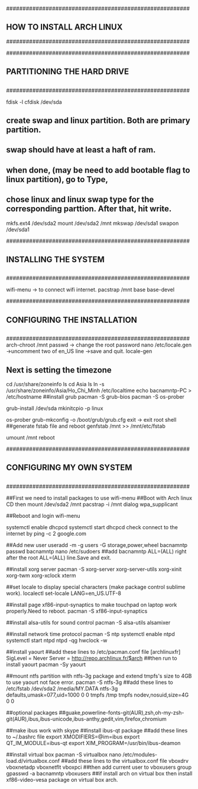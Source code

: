 ########################################################
##
##	HOW TO INSTALL ARCH LINUX
########################################################

########################################################
##	PARTITIONING THE HARD DRIVE
##	
########################################################

fdisk -l
cfdisk /dev/sda
##	create swap and linux partition. Both are primary partition.
##	swap should have at least a haft of ram.
##	when done, (may be need to add bootable flag to linux partition), go to Type,
##	chose linux and linux swap type for the corresponding parttion. After that, hit write.
mkfs.ext4 /dev/sda2
mount /dev/sda2 /mnt
mkswap /dev/sda1
swapon /dev/sda1

########################################################
##	INSTALLING THE SYSTEM
##	
########################################################

wifi-menu -> to connect wifi internet.
pacstrap /mnt base base-devel

########################################################
##	CONFIGURING THE INSTALLATION
##	
########################################################
arch-chroot /mnt
passwd  -> change the root password
nano /etc/locale.gen ->uncomment two of en_US line ->save and quit.
locale-gen
## Next is setting the timezone
cd /usr/share/zoneinfo
ls
cd Asia
ls
ln -s /usr/share/zoneinfo/Asia/Ho_Chi_Minh /etc/localtime
echo bacnamntp-PC > /etc/hostname
##install grub
pacman -S grub-bios
pacman -S os-prober

grub-install /dev/sda
mkinitcpio -p linux

os-prober
grub-mkconfig -o /boot/grub/grub.cfg
exit -> exit root shell
##generate fstab file and reboot
genfstab /mnt >> /mnt/etc/fstab

umount /mnt
reboot

########################################################
##	CONFIGURING MY OWN SYSTEM
##	
########################################################

##First we need to install packages to use wifi-menu
##Boot with Arch linux CD then
mount /dev/sda2 /mnt
pacstrap -i /mnt dialog wpa_supplicant


##Reboot and login
wifi-menu 

systemctl enable dhcpcd
systemctl start dhcpcd
check connect to the internet by ping -c 2 google.com


##Add new user
useradd -m -g users -G storage,power,wheel bacnamntp
passwd bacnamntp
nano /etc/sudoers
##add bacnamntp ALL=(ALL) right after the root ALL=(ALL) line.Save and exit.

##install xorg server
pacman -S xorg-server xorg-server-utils xorg-xinit xorg-twm xorg-xclock xterm

##set locale to display special characters (make package control sublime work).
localectl set-locale LANG=en_US.UTF-8

##install page xf86-input-synaptics to make touchpad on laptop work properly.Need to reboot.
pacman -S xf86-input-synaptics

##install alsa-utils for sound control
pacman -S alsa-utils
alsamixer

##install network time protocol
pacman -S ntp
systemctl enable ntpd
systemctl start ntpd
ntpd -qg
hwclock -w

##install yaourt
##add these lines to /etc/pacman.conf file
[archlinuxfr]
 SigLevel = Never
 Server = http://repo.archlinux.fr/$arch
##then run to install yaourt
pacman -Sy yaourt

##mount ntfs partition with ntfs-3g package and extend tmpfs's size to 4GB to use yaourt not face error.
pacman -S ntfs-3g
##add these lines to /etc/fstab
/dev/sda2		/media/MY.DATA	ntfs-3g		defaults,umask=077,uid=1000	0 0
tmpfs   /tmp         tmpfs   nodev,nosuid,size=4G          0  0 



##optional packages
##guake,powerline-fonts-git(AUR),zsh,oh-my-zsh-git(AUR),ibus,ibus-unicode,ibus-anthy,gedit,vim,firefox,chromium


##make ibus work with skype
##install ibus-qt package
##add these lines to ~/.bashrc file
export XMODIFIERS=@im=ibus
export QT_IM_MODULE=ibus-qt
export XIM_PROGRAM=/usr/bin/ibus-deamon


##install virtual box
pacman -S virtualbox
nano /etc/modules-load.d/virtualbox.conf
##add these lines to the virtualbox.conf file
vboxdrv
vboxnetadp
vboxnetflt
vboxpci
##then add current user to vboxusers group
gpasswd -a bacnamntp vboxusers 
##if install arch on virtual box then install xf86-video-vesa package on virtual box arch.

